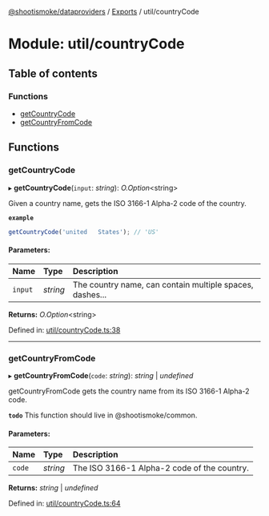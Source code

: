 [@shootismoke/dataproviders](../README.md) / [Exports](../modules.md) / util/countryCode

# Module: util/countryCode

## Table of contents

### Functions

- [getCountryCode](util_countrycode.md#getcountrycode)
- [getCountryFromCode](util_countrycode.md#getcountryfromcode)

## Functions

### getCountryCode

▸ **getCountryCode**(`input`: *string*): *O.Option*<string\>

Given a country name, gets the ISO 3166-1 Alpha-2 code of the country.

**`example`** 
```typescript
getCountryCode('united   States'); // 'US'
```

#### Parameters:

Name | Type | Description |
:------ | :------ | :------ |
`input` | *string* | The country name, can contain multiple spaces, dashes...   |

**Returns:** *O.Option*<string\>

Defined in: [util/countryCode.ts:38](https://github.com/shootismoke/common/blob/1e71707/packages/dataproviders/src/util/countryCode.ts#L38)

___

### getCountryFromCode

▸ **getCountryFromCode**(`code`: *string*): *string* \| *undefined*

getCountryFromCode gets the country name from its ISO 3166-1 Alpha-2 code.

**`todo`** This function should live in @shootismoke/common.

#### Parameters:

Name | Type | Description |
:------ | :------ | :------ |
`code` | *string* | The ISO 3166-1 Alpha-2 code of the country.   |

**Returns:** *string* \| *undefined*

Defined in: [util/countryCode.ts:64](https://github.com/shootismoke/common/blob/1e71707/packages/dataproviders/src/util/countryCode.ts#L64)
